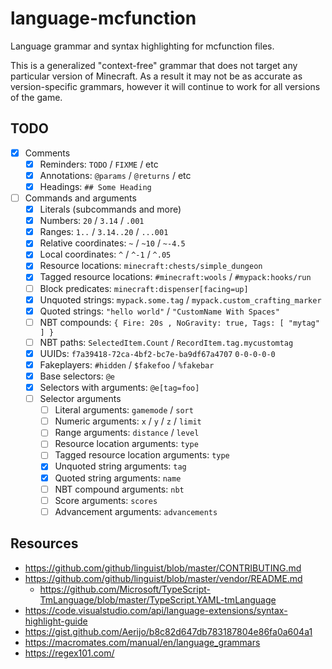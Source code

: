 # language-mcfunction
Language grammar and syntax highlighting for mcfunction files.

This is a generalized "context-free" grammar that does not target any particular version of Minecraft. As a result it may not be as accurate as version-specific grammars, however it will continue to work for all versions of the game.

## TODO
- [x] Comments
    - [x] Reminders: `TODO` / `FIXME` / etc
    - [x] Annotations: `@params` / `@returns` / etc
    - [x] Headings: `## Some Heading`
- [ ] Commands and arguments
    - [x] Literals (subcommands and more)
    - [x] Numbers: `20` / `3.14` / `.001`
    - [x] Ranges: `1..` / `3.14..20` / `...001`
    - [x] Relative coordinates: `~` / `~10` / `~-4.5`
    - [x] Local coordinates: `^` / `^-1` / `^.05`
    - [x] Resource locations: `minecraft:chests/simple_dungeon`
    - [x] Tagged resource locations: `#minecraft:wools` / `#mypack:hooks/run`
    - [ ] Block predicates: `minecraft:dispenser[facing=up]`
    - [x] Unquoted strings: `mypack.some.tag` / `mypack.custom_crafting_marker`
    - [x] Quoted strings: `"hello world"` / `"CustomName With Spaces"`
    - [ ] NBT compounds: `{ Fire: 20s , NoGravity: true, Tags: [ "mytag" ] }`
    - [ ] NBT paths: `SelectedItem.Count` / `RecordItem.tag.mycustomtag`
    - [x] UUIDs: `f7a39418-72ca-4bf2-bc7e-ba9df67a4707` `0-0-0-0-0`
    - [x] Fakeplayers: `#hidden` / `$fakefoo` / `%fakebar`
    - [x] Base selectors: `@e`
    - [x] Selectors with arguments: `@e[tag=foo]`
    - [ ] Selector arguments
        - [ ] Literal arguments: `gamemode` / `sort`
        - [ ] Numeric arguments: `x` / `y` / `z` / `limit`
        - [ ] Range arguments: `distance` / `level`
        - [ ] Resource location arguments: `type`
        - [ ] Tagged resource location arguments: `type`
        - [x] Unquoted string arguments: `tag`
        - [x] Quoted string arguments: `name`
        - [ ] NBT compound arguments: `nbt`
        - [ ] Score arguments: `scores`
        - [ ] Advancement arguments: `advancements`

## Resources
- https://github.com/github/linguist/blob/master/CONTRIBUTING.md
- https://github.com/github/linguist/blob/master/vendor/README.md
  - https://github.com/Microsoft/TypeScript-TmLanguage/blob/master/TypeScript.YAML-tmLanguage
- https://code.visualstudio.com/api/language-extensions/syntax-highlight-guide
- https://gist.github.com/Aerijo/b8c82d647db783187804e86fa0a604a1
- https://macromates.com/manual/en/language_grammars
- https://regex101.com/
